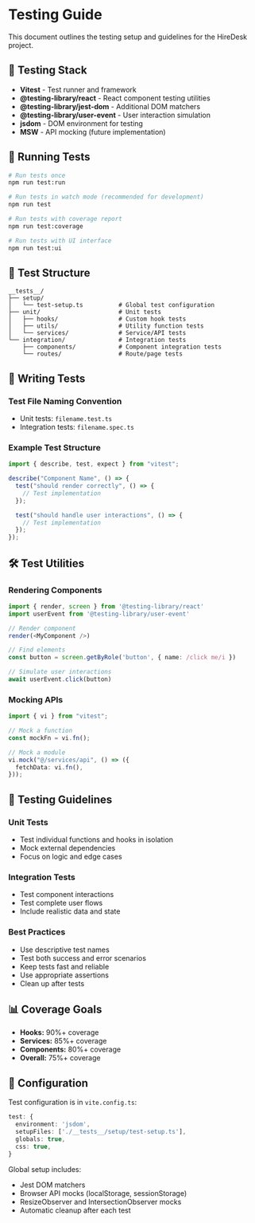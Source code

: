 # Testing Guide

This document outlines the testing setup and guidelines for the HireDesk project.

## 🧪 Testing Stack

- **Vitest** - Test runner and framework
- **@testing-library/react** - React component testing utilities
- **@testing-library/jest-dom** - Additional DOM matchers
- **@testing-library/user-event** - User interaction simulation
- **jsdom** - DOM environment for testing
- **MSW** - API mocking (future implementation)

## 🚀 Running Tests

```bash
# Run tests once
npm run test:run

# Run tests in watch mode (recommended for development)
npm run test

# Run tests with coverage report
npm run test:coverage

# Run tests with UI interface
npm run test:ui
```

## 📁 Test Structure

```
__tests__/
├── setup/
│   └── test-setup.ts          # Global test configuration
├── unit/                      # Unit tests
│   ├── hooks/                 # Custom hook tests
│   ├── utils/                 # Utility function tests
│   └── services/              # Service/API tests
└── integration/               # Integration tests
    ├── components/            # Component integration tests
    └── routes/                # Route/page tests
```

## 📝 Writing Tests

### Test File Naming Convention

- Unit tests: `filename.test.ts`
- Integration tests: `filename.spec.ts`

### Example Test Structure

```typescript
import { describe, test, expect } from "vitest";

describe("Component Name", () => {
  test("should render correctly", () => {
    // Test implementation
  });

  test("should handle user interactions", () => {
    // Test implementation
  });
});
```

## 🛠️ Test Utilities

### Rendering Components

```typescript
import { render, screen } from '@testing-library/react'
import userEvent from '@testing-library/user-event'

// Render component
render(<MyComponent />)

// Find elements
const button = screen.getByRole('button', { name: /click me/i })

// Simulate user interactions
await userEvent.click(button)
```

### Mocking APIs

```typescript
import { vi } from "vitest";

// Mock a function
const mockFn = vi.fn();

// Mock a module
vi.mock("@/services/api", () => ({
  fetchData: vi.fn(),
}));
```

## 🎯 Testing Guidelines

### Unit Tests

- Test individual functions and hooks in isolation
- Mock external dependencies
- Focus on logic and edge cases

### Integration Tests

- Test component interactions
- Test complete user flows
- Include realistic data and state

### Best Practices

- Use descriptive test names
- Test both success and error scenarios
- Keep tests fast and reliable
- Use appropriate assertions
- Clean up after tests

## 📊 Coverage Goals

- **Hooks:** 90%+ coverage
- **Services:** 85%+ coverage
- **Components:** 80%+ coverage
- **Overall:** 75%+ coverage

## 🔧 Configuration

Test configuration is in `vite.config.ts`:

```typescript
test: {
  environment: 'jsdom',
  setupFiles: ['./__tests__/setup/test-setup.ts'],
  globals: true,
  css: true,
}
```

Global setup includes:

- Jest DOM matchers
- Browser API mocks (localStorage, sessionStorage)
- ResizeObserver and IntersectionObserver mocks
- Automatic cleanup after each test
